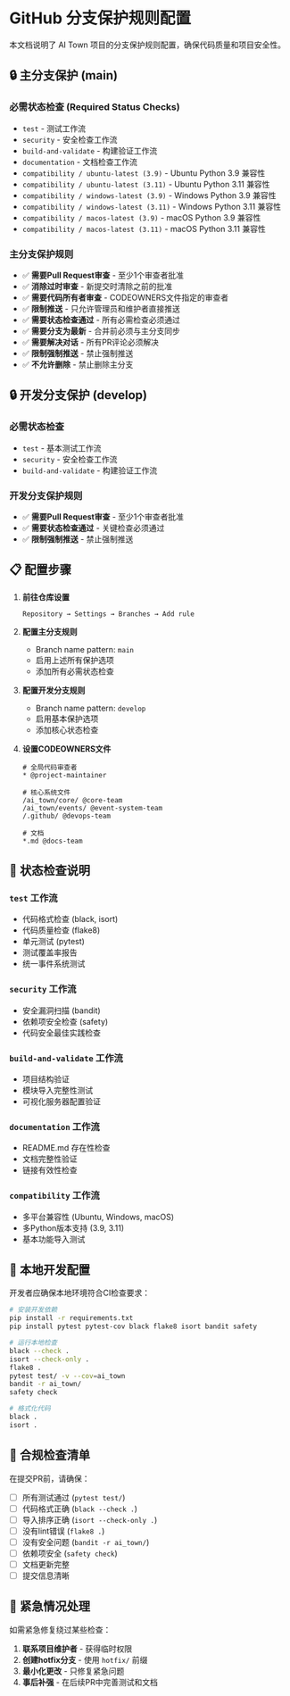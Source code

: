 # GitHub 分支保护规则配置

本文档说明了 AI Town 项目的分支保护规则配置，确保代码质量和项目安全性。

## 🔒 主分支保护 (main)

### 必需状态检查 (Required Status Checks)

- `test` - 测试工作流
- `security` - 安全检查工作流
- `build-and-validate` - 构建验证工作流
- `documentation` - 文档检查工作流
- `compatibility / ubuntu-latest (3.9)` - Ubuntu Python 3.9 兼容性
- `compatibility / ubuntu-latest (3.11)` - Ubuntu Python 3.11 兼容性
- `compatibility / windows-latest (3.9)` - Windows Python 3.9 兼容性
- `compatibility / windows-latest (3.11)` - Windows Python 3.11 兼容性
- `compatibility / macos-latest (3.9)` - macOS Python 3.9 兼容性
- `compatibility / macos-latest (3.11)` - macOS Python 3.11 兼容性

### 主分支保护规则

- ✅ **需要Pull Request审查** - 至少1个审查者批准
- ✅ **消除过时审查** - 新提交时清除之前的批准
- ✅ **需要代码所有者审查** - CODEOWNERS文件指定的审查者
- ✅ **限制推送** - 只允许管理员和维护者直接推送
- ✅ **需要状态检查通过** - 所有必需检查必须通过
- ✅ **需要分支为最新** - 合并前必须与主分支同步
- ✅ **需要解决对话** - 所有PR评论必须解决
- ✅ **限制强制推送** - 禁止强制推送
- ✅ **不允许删除** - 禁止删除主分支

## 🔒 开发分支保护 (develop)

### 必需状态检查

- `test` - 基本测试工作流
- `security` - 安全检查工作流
- `build-and-validate` - 构建验证工作流

### 开发分支保护规则

- ✅ **需要Pull Request审查** - 至少1个审查者批准
- ✅ **需要状态检查通过** - 关键检查必须通过
- ✅ **限制强制推送** - 禁止强制推送

## 📋 配置步骤

1. **前往仓库设置**

   ```text
   Repository → Settings → Branches → Add rule
   ```

2. **配置主分支规则**
   - Branch name pattern: `main`
   - 启用上述所有保护选项
   - 添加所有必需状态检查

3. **配置开发分支规则**
   - Branch name pattern: `develop`
   - 启用基本保护选项
   - 添加核心状态检查

4. **设置CODEOWNERS文件**

   ```text
   # 全局代码审查者
   * @project-maintainer
   
   # 核心系统文件
   /ai_town/core/ @core-team
   /ai_town/events/ @event-system-team
   /.github/ @devops-team
   
   # 文档
   *.md @docs-team
   ```

## 🚦 状态检查说明

### `test` 工作流

- 代码格式检查 (black, isort)
- 代码质量检查 (flake8)
- 单元测试 (pytest)
- 测试覆盖率报告
- 统一事件系统测试

### `security` 工作流

- 安全漏洞扫描 (bandit)
- 依赖项安全检查 (safety)
- 代码安全最佳实践检查

### `build-and-validate` 工作流

- 项目结构验证
- 模块导入完整性测试
- 可视化服务器配置验证

### `documentation` 工作流

- README.md 存在性检查
- 文档完整性验证
- 链接有效性检查

### `compatibility` 工作流

- 多平台兼容性 (Ubuntu, Windows, macOS)
- 多Python版本支持 (3.9, 3.11)
- 基本功能导入测试

## 🔧 本地开发配置

开发者应确保本地环境符合CI检查要求：

```bash
# 安装开发依赖
pip install -r requirements.txt
pip install pytest pytest-cov black flake8 isort bandit safety

# 运行本地检查
black --check .
isort --check-only .  
flake8 .
pytest test/ -v --cov=ai_town
bandit -r ai_town/
safety check

# 格式化代码
black .
isort .
```

## 🎯 合规检查清单

在提交PR前，请确保：

- [ ] 所有测试通过 (`pytest test/`)
- [ ] 代码格式正确 (`black --check .`)
- [ ] 导入排序正确 (`isort --check-only .`)
- [ ] 没有lint错误 (`flake8 .`)
- [ ] 没有安全问题 (`bandit -r ai_town/`)
- [ ] 依赖项安全 (`safety check`)
- [ ] 文档更新完整
- [ ] 提交信息清晰

## 🚨 紧急情况处理

如需紧急修复绕过某些检查：

1. **联系项目维护者** - 获得临时权限
2. **创建hotfix分支** - 使用 `hotfix/` 前缀
3. **最小化更改** - 只修复紧急问题
4. **事后补强** - 在后续PR中完善测试和文档
